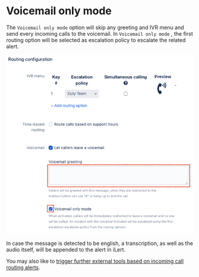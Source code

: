 # Voicemail only mode

The `Voicemail only mode` option will skip any greeting and IVR menu and send every incoming calls to the voicemail. In `Voicemail only mode` , the first routing option will be selected as escalation policy to escalate the related alert.

![](<../.gitbook/assets/image (17).png>)

In case the message is detected to be english, a transcription, as well as the audio itself, will be appended to the alert in iLert.

You may also like to [trigger further external tools based on incoming call routing alerts](adding-webhooks-and-outbound-chat-messages.md).
